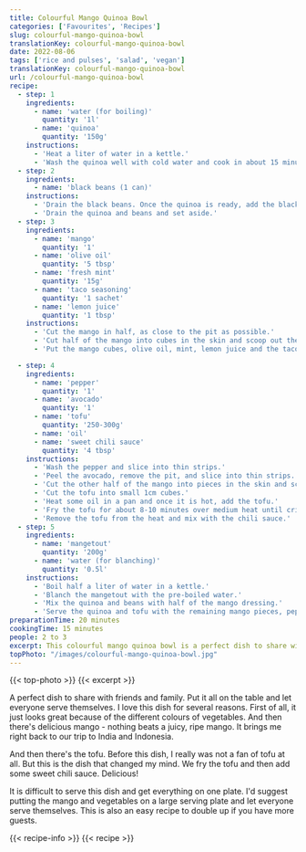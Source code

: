 ```yaml
---
title: Colourful Mango Quinoa Bowl
categories: ['Favourites', 'Recipes']
slug: colourful-mango-quinoa-bowl
translationKey: colourful-mango-quinoa-bowl
date: 2022-08-06
tags: ['rice and pulses', 'salad', 'vegan']
translationKey: colourful-mango-quinoa-bowl
url: /colourful-mango-quinoa-bowl
recipe:
  - step: 1
    ingredients:
      - name: 'water (for boiling)'
        quantity: '1l'
      - name: 'quinoa'
        quantity: '150g'
    instructions:
      - 'Heat a liter of water in a kettle.'
      - 'Wash the quinoa well with cold water and cook in about 15 minutes in a pot with the pre-boiled water.'
  - step: 2
    ingredients:
      - name: 'black beans (1 can)'
    instructions:
      - 'Drain the black beans. Once the quinoa is ready, add the black beans to the pot to heat up the beans.'
      - 'Drain the quinoa and beans and set aside.'
  - step: 3
    ingredients:
      - name: 'mango'
        quantity: '1'
      - name: 'olive oil'
        quantity: '5 tbsp'
      - name: 'fresh mint'
        quantity: '15g'
      - name: 'taco seasoning'
        quantity: '1 sachet'
      - name: 'lemon juice'
        quantity: '1 tbsp'
    instructions:
      - 'Cut the mango in half, as close to the pit as possible.'
      - 'Cut half of the mango into cubes in the skin and scoop out the cubes.'
      - 'Put the mango cubes, olive oil, mint, lemon juice and the taco seasoning in a measuring cup and blend with a hand blender to a dressing. Keep separate.'

  - step: 4
    ingredients:
      - name: 'pepper'
        quantity: '1'
      - name: 'avocado'
        quantity: '1'
      - name: 'tofu'
        quantity: '250-300g'
      - name: 'oil'
      - name: 'sweet chili sauce'
        quantity: '4 tbsp'
    instructions:
      - 'Wash the pepper and slice into thin strips.'
      - 'Peel the avocado, remove the pit, and slice into thin strips.'
      - 'Cut the other half of the mango into pieces in the skin and scoop out the pieces. Cut off as much flesh from the mango as possible.'
      - 'Cut the tofu into small 1cm cubes.'
      - 'Heat some oil in a pan and once it is hot, add the tofu.'
      - 'Fry the tofu for about 8-10 minutes over medium heat until crispy on all sides. Turn regularly.'
      - 'Remove the tofu from the heat and mix with the chili sauce.'
  - step: 5
    ingredients:
      - name: 'mangetout'
        quantity: '200g'
      - name: 'water (for blanching)'
        quantity: '0.5l'
    instructions:
      - 'Boil half a liter of water in a kettle.'
      - 'Blanch the mangetout with the pre-boiled water.'
      - 'Mix the quinoa and beans with half of the mango dressing.'
      - 'Serve the quinoa and tofu with the remaining mango pieces, pepper, avocado, mangetout, and remaining dressing.'
preparationTime: 20 minutes
cookingTime: 15 minutes
people: 2 to 3
excerpt: This colourful mango quinoa bowl is a perfect dish to share with friends and family. The vibrant colours and flavours from mango, beans, quinoa and tofu make this bowl diverse and tasty.
topPhoto: "/images/colourful-mango-quinoa-bowl.jpg"
---
```


{{< top-photo >}}
{{< excerpt >}}
<!--more-->

A perfect dish to share with friends and family. Put it all on the table and let everyone serve themselves. I love this dish for several reasons. First of all, it just looks great because of the different colours of vegetables. And then there's delicious mango - nothing beats a juicy, ripe mango. It brings me right back to our trip to India and Indonesia. 

And then there's the tofu. Before this dish, I really was not a fan of tofu at all. But this is the dish that changed my mind. We fry the tofu and then add some sweet chili sauce. Delicious! 

It is difficult to serve this dish and get everything on one plate. I'd suggest putting the mango and vegetables on a large serving plate and let everyone serve themselves. This is also an easy recipe to double up if you have more guests.

{{< recipe-info >}}
{{< recipe >}}